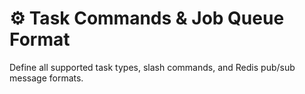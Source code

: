 # ⚙️ Task Commands & Job Queue Format

Define all supported task types, slash commands, and Redis pub/sub message formats.